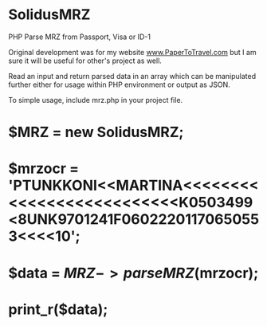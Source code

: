 # SolidusMRZ
PHP Parse MRZ from Passport, Visa or ID-1

Original development was for my website www.PaperToTravel.com but I am sure it will be useful for other's project as well.

Read an input and return parsed data in an array which can be manipulated further either for usage within PHP environment or output as JSON.

To simple usage, include mrz.php in your project file.

# $MRZ = new SolidusMRZ;
# $mrzocr = 'PTUNKKONI<<MARTINA<<<<<<<<<<<<<<<<<<<<<<<<<<K0503499<8UNK9701241F06022201170650553<<<<10';
# $data = $MRZ->parseMRZ($mrzocr);
# print_r($data);
